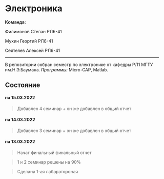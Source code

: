 # Электроника
**Команда:**

Филимонов Степан РЛ6-41

Мухин Георгий РЛ6-41

Сеятелев Алексей РЛ6-41
___
В репозитории собран семестр по электронике от кафедры РЛ1 МГТУ им.Н.Э.Баумана. *Программы:* Micro-CAP, Matlab.

Состояние
--------
#### на 15.03.2022

> Добавлен 4 семинар + он же добавлен в общий отчет 

#### на 14.03.2022

> Добавлен 3 семинар + он же добавлен в общий отчет 

#### на 13.03.2022

> Начат финальный финальный отчет

> 1 и 2 семинар решены на 90%

> Сделана 1-ая лабаратороная 

